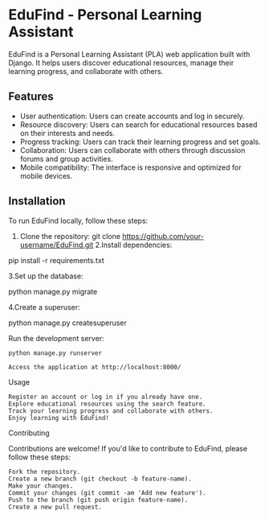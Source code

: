 # EduFind - Personal Learning Assistant

EduFind is a Personal Learning Assistant (PLA) web application built with Django. It helps users discover educational resources, manage their learning progress, and collaborate with others.

## Features

- User authentication: Users can create accounts and log in securely.
- Resource discovery: Users can search for educational resources based on their interests and needs.
- Progress tracking: Users can track their learning progress and set goals.
- Collaboration: Users can collaborate with others through discussion forums and group activities.
- Mobile compatibility: The interface is responsive and optimized for mobile devices.

## Installation

To run EduFind locally, follow these steps:

1. Clone the repository:
   git clone https://github.com/your-username/EduFind.git
2.Install dependencies:

  pip install -r requirements.txt

3.Set up the database:

python manage.py migrate

4.Create a superuser:


python manage.py createsuperuser

Run the development server:


    python manage.py runserver

    Access the application at http://localhost:8000/

Usage

    Register an account or log in if you already have one.
    Explore educational resources using the search feature.
    Track your learning progress and collaborate with others.
    Enjoy learning with EduFind!

Contributing

Contributions are welcome! If you'd like to contribute to EduFind, please follow these steps:

    Fork the repository.
    Create a new branch (git checkout -b feature-name).
    Make your changes.
    Commit your changes (git commit -am 'Add new feature').
    Push to the branch (git push origin feature-name).
    Create a new pull request.
